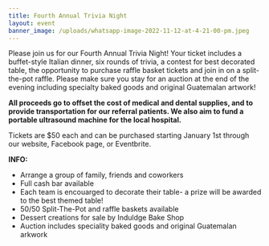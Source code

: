 ```yaml
---
title: Fourth Annual Trivia Night
layout: event
banner_image: /uploads/whatsapp-image-2022-11-12-at-4-21-00-pm.jpeg
---
```

Please join us for our Fourth Annual Trivia Night\! Your ticket includes a buffet-style Italian dinner, six rounds of trivia, a contest for best decorated table, the opportunity to purchase raffle basket tickets and join in on a split-the-pot raffle. Please make sure you stay for an auction at the end of the evening including specialty baked goods and original Guatemalan artwork\!&nbsp;

**All proceeds go to offset the cost of medical and dental supplies, and to provide transportation for our referral patients. We also aim to fund a portable ultrasound machine for the local hospital.&nbsp;**

Tickets are $50 each and can be purchased starting January 1st through our website, Facebook page, or Eventbrite.&nbsp;

**INFO:&nbsp;**

* Arrange a group of family, friends and coworkers&nbsp;
* Full cash bar available&nbsp;
* Each team is encouarged to decorate their table- a prize will be awarded to the best themed table\!&nbsp;
* 50/50 Split-The-Pot and raffle baskets available
* Dessert creations for sale by Induldge Bake Shop&nbsp;
* Auction includes speciality baked goods and original Guatemalan arkwork